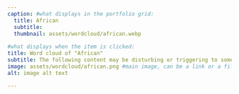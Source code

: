 ```yaml
---
caption: #what displays in the portfolio grid:
  title: African
  subtitle: 
  thumbnail: assets/wordcloud/african.webp
  
#what displays when the item is clicked:
title: Word cloud of "African"
subtitle: The following content may be disturbing or triggering to some viewers. It includes themes of violence, abuse, and trauma. If you feel that this content may be disturbing to you, please exercise caution before continuing.
image: assets/wordcloud/african.png #main image, can be a link or a file in assets/img/portfolio
alt: image alt text

---
```


